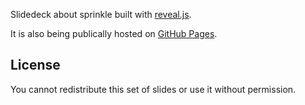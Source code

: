 Slidedeck about sprinkle built with [reveal.js](lab.hakim.se/reveal-js/).

It is also being publically hosted on [GitHub Pages](http://fushunpoon.github.com/sprinkle-revealjs-slidedeck/#/).

License
---------
You cannot redistribute this set of slides or use it without permission.
